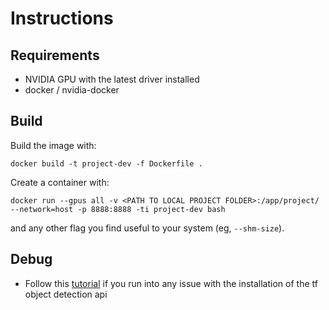 # Instructions

## Requirements

* NVIDIA GPU with the latest driver installed
* docker / nvidia-docker

## Build
Build the image with:
```
docker build -t project-dev -f Dockerfile .
```

Create a container with:
```
docker run --gpus all -v <PATH TO LOCAL PROJECT FOLDER>:/app/project/ --network=host -p 8888:8888 -ti project-dev bash
```
and any other flag you find useful to your system (eg, `--shm-size`).


## Debug
* Follow this [tutorial](https://tensorflow-object-detection-api-tutorial.readthedocs.io/en/latest/install.html#tensorflow-object-detection-api-installation) if you run into any issue with the installation of the
tf object detection api

